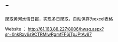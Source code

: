 # -
爬取黄河水情日报，实现多日爬取，自动保存为excel表格

Website ： http://61.163.88.227:8006/hwsq.aspx?sr=0nkRxv6s9CTRMlwRgmfFF6jTpJPtAv87
